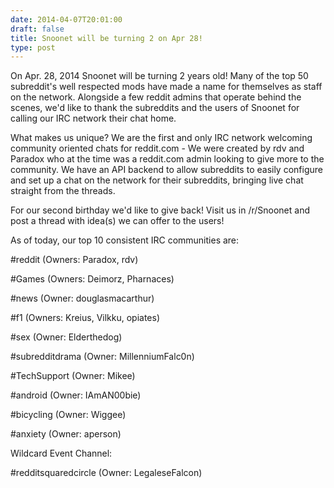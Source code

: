 ```yaml
--- 
date: 2014-04-07T20:01:00
draft: false
title: Snoonet will be turning 2 on Apr 28!
type: post
---
```


On Apr. 28, 2014 Snoonet will be turning 2 years old! Many of the top 50 subreddit's well respected mods have made a name for themselves as staff on the network. Alongside a few reddit admins that operate behind the scenes, we'd like to thank the subreddits and the users of Snoonet for calling our IRC network their chat home.

What makes us unique? We are the first and only IRC network welcoming community oriented chats for reddit.com - We were created by rdv and Paradox who at the time was a reddit.com admin looking to give more to the community.
We have an API backend to allow subreddits to easily configure and set up a chat on the network for their subreddits, bringing live chat straight from the threads.

For our second birthday we'd like to give back! Visit us in /r/Snoonet and post a thread with idea(s) we can offer to the users!

As of today, our top 10 consistent IRC communities are:

#reddit (Owners: Paradox, rdv)

#Games (Owners: Deimorz, Pharnaces)

#news (Owner: douglasmacarthur)

#f1 (Owners: Kreius, Vilkku, opiates)

#sex (Owner: Elderthedog)

#subredditdrama (Owner: MillenniumFalc0n)

#TechSupport (Owner: Mikee)

#android (Owner: IAmAN00bie)

#bicycling (Owner: Wiggee)

#anxiety (Owner: aperson)

Wildcard Event Channel:

#redditsquaredcircle (Owner: LegaleseFalcon)
